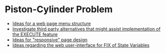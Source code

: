 # Piston-Cylinder Problem

* [Ideas for a web page menu structure](design/menu)
* [Investigate third party alternatives that might assist implementation of the EXECUTE feature](design/ExecuteCapability)
* [Ideas for "responsive" page design](design/ResponsivePageDesign)
* [Ideas regarding the web user-interface for FIX of State Variables](design/WebUI_SV_Fix)
